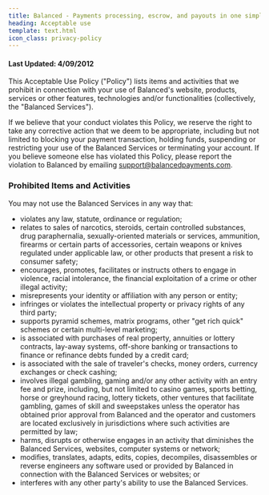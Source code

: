 ```yaml
---
title: Balanced - Payments processing, escrow, and payouts in one simple API | Acceptable use
heading: Acceptable use
template: text.html
icon_class: privacy-policy
---
```



#### Last Updated: 4/09/2012

This Acceptable Use Policy ("Policy") lists items and activities that we
prohibit in connection with your use of Balanced's website, products, services
or other features, technologies and/or functionalities (collectively, the
"Balanced Services").


If we believe that your conduct violates this Policy, we reserve the right to
take any corrective action that we deem to be appropriate, including but not
limited to blocking your payment transaction, holding funds, suspending or
restricting your use of the Balanced Services or terminating your account. If
you believe someone else has violated this Policy, please report the violation
to Balanced by emailing support@balancedpayments.com.


### Prohibited Items and Activities

You may not use the Balanced Services in any way that:

* violates any law, statute, ordinance or regulation;
* relates to sales of narcotics, steroids, certain controlled substances,
  drug paraphernalia, sexually-oriented materials or services, ammunition,
  firearms or certain parts of accessories, certain weapons or knives regulated
  under applicable law, or other products that present a risk to consumer safety;
* encourages, promotes, facilitates or instructs others to engage in violence,
  racial intolerance, the financial exploitation of a crime or other illegal
  activity;
* misrepresents your identity or affiliation with any person or entity;
* infringes or violates the intellectual property or privacy rights of any
  third party;
* supports pyramid schemes, matrix programs, other "get rich quick" schemes or
  certain multi-level marketing;
* is associated with purchases of real property, annuities or lottery contracts,
  lay-away systems, off-shore banking or transactions to finance or refinance
  debts funded by a credit card;
* is associated with the sale of traveler's checks, money orders, currency
  exchanges or check cashing;
* involves illegal gambling, gaming and/or any other activity with an entry fee
  and prize, including, but not limited to casino games, sports betting, horse
  or greyhound racing, lottery tickets, other ventures that facilitate gambling,
  games of skill and sweepstakes unless the operator has obtained prior approval
  from Balanced and the operator and customers are located exclusively in
  jurisdictions where such activities are permitted by law;
* harms, disrupts or otherwise engages in an activity that diminishes the
  Balanced Services, websites, computer systems or network;
* modifies, translates, adapts, edits, copies, decompiles, disassembles or
  reverse engineers any software used or provided by Balanced in connection
  with the Balanced Services or websites; or
* interferes with any other party's ability to use the Balanced Services.
